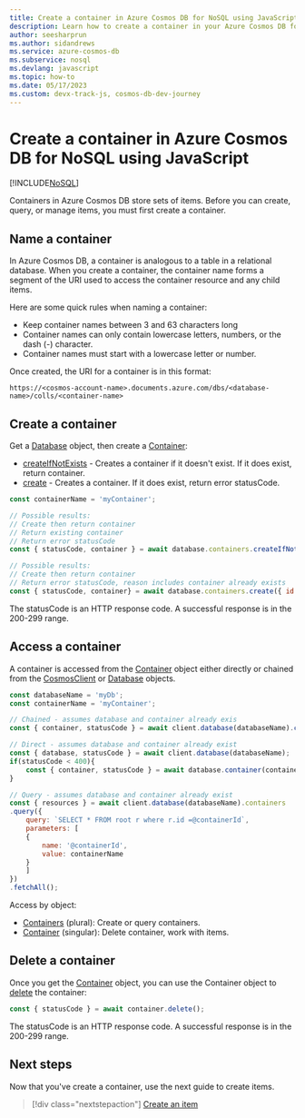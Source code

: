 ```yaml
---
title: Create a container in Azure Cosmos DB for NoSQL using JavaScript
description: Learn how to create a container in your Azure Cosmos DB for NoSQL account using the JavaScript SDK.
author: seesharprun
ms.author: sidandrews
ms.service: azure-cosmos-db
ms.subservice: nosql
ms.devlang: javascript
ms.topic: how-to
ms.date: 05/17/2023
ms.custom: devx-track-js, cosmos-db-dev-journey
---
```


# Create a container in Azure Cosmos DB for NoSQL using JavaScript

[!INCLUDE[NoSQL](../includes/appliesto-nosql.md)]

Containers in Azure Cosmos DB store sets of items. Before you can create, query, or manage items, you must first create a container.

## Name a container

In Azure Cosmos DB, a container is analogous to a table in a relational database. When you create a container, the container name forms a segment of the URI used to access the container resource and any child items.

Here are some quick rules when naming a container:

- Keep container names between 3 and 63 characters long
- Container names can only contain lowercase letters, numbers, or the dash (-) character.
- Container names must start with a lowercase letter or number.

Once created, the URI for a container is in this format:

``https://<cosmos-account-name>.documents.azure.com/dbs/<database-name>/colls/<container-name>``

## Create a container

Get a [Database](how-to-javascript-create-database.md) object, then create a [Container](/javascript/api/@azure/cosmos/container):

* [createIfNotExists](/javascript/api/@azure/cosmos/containers#@azure-cosmos-containers-createifnotexists) - Creates a container if it doesn't exist. If it does exist, return container.
* [create](/javascript/api/@azure/cosmos/containers#@azure-cosmos-containers-create) - Creates a container. If it does exist, return error statusCode.

```javascript
const containerName = 'myContainer';

// Possible results:
// Create then return container
// Return existing container
// Return error statusCode
const { statusCode, container } = await database.containers.createIfNotExists({ id: containerName });

// Possible results: 
// Create then return container
// Return error statusCode, reason includes container already exists
const { statusCode, container} = await database.containers.create({ id: containerName });
```

The statusCode is an HTTP response code. A successful response is in the 200-299 range.

## Access a container

A container is accessed from the [Container](/javascript/api/@azure/cosmos/container) object either directly or chained from the [CosmosClient](/javascript/api/@azure/cosmos/cosmosclient) or [Database](/javascript/api/@azure/cosmos/database) objects.

```javascript
const databaseName = 'myDb';
const containerName = 'myContainer';

// Chained - assumes database and container already exis
const { container, statusCode } = await client.database(databaseName).container(containerName);

// Direct - assumes database and container already exist
const { database, statusCode } = await client.database(databaseName);
if(statusCode < 400){
    const { container, statusCode } = await database.container(containerName);
}

// Query - assumes database and container already exist
const { resources } = await client.database(databaseName).containers
.query({
    query: `SELECT * FROM root r where r.id =@containerId`,
    parameters: [
    {
        name: '@containerId',
        value: containerName
    }
    ]
})
.fetchAll();
```

Access by object:
* [Containers](/javascript/api/@azure/cosmos/containers) (plural): Create or query containers.
* [Container](/javascript/api/@azure/cosmos/container) (singular): Delete container, work with items.



## Delete a container

Once you get the [Container](/javascript/api/@azure/cosmos/container) object, you can use the Container object to [delete](/javascript/api/@azure/cosmos/container#@azure-cosmos-container-delete) the container:

```javascript
const { statusCode } = await container.delete();
```

The statusCode is an HTTP response code. A successful response is in the 200-299 range.

## Next steps

Now that you've create a container, use the next guide to create items.

> [!div class="nextstepaction"]
> [Create an item](how-to-javascript-create-item.md)